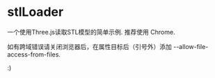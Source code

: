 # stlLoader
一个使用Three.js读取STL模型的简单示例.
推荐使用 Chrome.

如有跨域错误请关闭浏览器后，在属性目标后（引号外）添加 --allow-file-access-from-files.

:)

